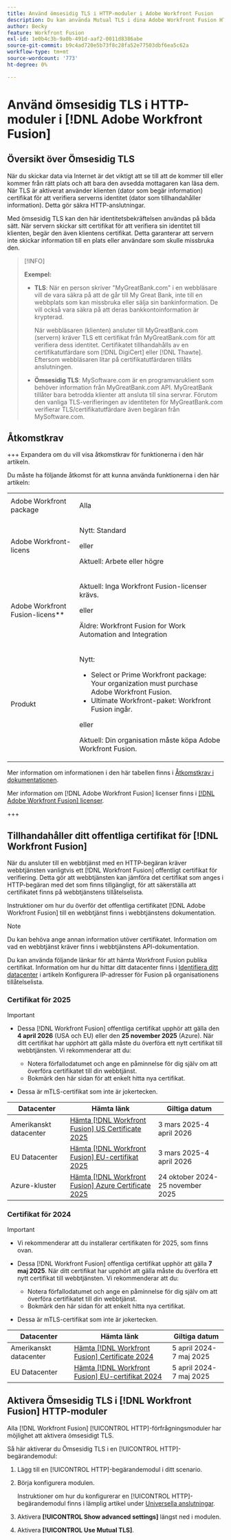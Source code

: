 ```yaml
---
title: Använd ömsesidig TLS i HTTP-moduler i Adobe Workfront Fusion
description: Du kan använda Mutual TLS i dina Adobe Workfront Fusion HTTP-moduler, vilket gör att båda sidor av informationstransaktionen kan verifiera den andres identitet.
author: Becky
feature: Workfront Fusion
exl-id: 1e0b4c3b-9a0b-491d-aaf2-0011d8386abe
source-git-commit: b9c4ad720e5b73f8c28fa52e77503dbf6ea5c62a
workflow-type: tm+mt
source-wordcount: '773'
ht-degree: 0%

---
```


# Använd ömsesidig TLS i HTTP-moduler i [!DNL Adobe Workfront Fusion]

## Översikt över Ömsesidig TLS

När du skickar data via Internet är det viktigt att se till att de kommer till eller kommer från rätt plats och att bara den avsedda mottagaren kan läsa dem. När TLS är aktiverat använder klienten (dator som begär information) certifikat för att verifiera serverns identitet (dator som tillhandahåller information). Detta gör säkra HTTP-anslutningar.

Med ömsesidig TLS kan den här identitetsbekräftelsen användas på båda sätt. När servern skickar sitt certifikat för att verifiera sin identitet till klienten, begär den även klientens certifikat. Detta garanterar att servern inte skickar information till en plats eller användare som skulle missbruka den.

>[!INFO]
>
>**Exempel:**
>
>* **TLS**: När en person skriver &quot;MyGreatBank.com&quot; i en webbläsare vill de vara säkra på att de går till My Great Bank, inte till en webbplats som kan missbruka eller sälja sin bankinformation. De vill också vara säkra på att deras bankkontoinformation är krypterad.
>
>   När webbläsaren (klienten) ansluter till MyGreatBank.com (servern) kräver TLS ett certifikat från MyGreatBank.com för att verifiera dess identitet. Certifikatet tillhandahålls av en certifikatutfärdare som [!DNL DigiCert] eller [!DNL Thawte]. Eftersom webbläsaren litar på certifikatutfärdaren tillåts anslutningen.
>
>* **Ömsesidig TLS**: MySoftware.com är en programvaruklient som behöver information från MyGreatBank.com API. MyGreatBank tillåter bara betrodda klienter att ansluta till sina servrar. Förutom den vanliga TLS-verifieringen av identiteten för MyGreatBank.com verifierar TLS/certifikatutfärdare även begäran från MySoftware.com.

## Åtkomstkrav

+++ Expandera om du vill visa åtkomstkrav för funktionerna i den här artikeln.

Du måste ha följande åtkomst för att kunna använda funktionerna i den här artikeln:

<table style="table-layout:auto">
 <col> 
 <col> 
 <tbody> 
  <tr> 
   <td role="rowheader">Adobe Workfront package</td> 
   <td> <p>Alla</p> </td> 
  </tr> 
  <tr data-mc-conditions=""> 
   <td role="rowheader">Adobe Workfront-licens</td> 
   <td> <p>Nytt: Standard</p><p>eller</p><p>Aktuell: Arbete eller högre</p> </td> 
  </tr> 
  <tr> 
   <td role="rowheader">Adobe Workfront Fusion-licens**</td> 
   <td>
   <p>Aktuell: Inga Workfront Fusion-licenser krävs.</p>
   <p>eller</p>
   <p>Äldre: Workfront Fusion for Work Automation and Integration </p>
   </td> 
  </tr> 
  <tr> 
   <td role="rowheader">Produkt</td> 
   <td>
   <p>Nytt:</p> <ul><li>Select or Prime Workfront package: Your organization must purchase Adobe Workfront Fusion.</li><li>Ultimate Workfront-paket: Workfront Fusion ingår.</li></ul>
   <p>eller</p>
   <p>Aktuell: Din organisation måste köpa Adobe Workfront Fusion.</p>
   </td> 
  </tr>
 </tbody> 
</table>

Mer information om informationen i den här tabellen finns i [Åtkomstkrav i dokumentationen](/help/workfront-fusion/references/licenses-and-roles/access-level-requirements-in-documentation.md).

Mer information om [!DNL Adobe Workfront Fusion] licenser finns i [[!DNL Adobe Workfront Fusion] licenser](/help/workfront-fusion/set-up-and-manage-workfront-fusion/licensing-operations-overview/license-automation-vs-integration.md).

+++

## Tillhandahåller ditt offentliga certifikat för [!DNL Workfront Fusion]

När du ansluter till en webbtjänst med en HTTP-begäran kräver webbtjänsten vanligtvis ett [!DNL Workfront Fusion] offentligt certifikat för verifiering. Detta gör att webbtjänsten kan jämföra det certifikat som anges i HTTP-begäran med det som finns tillgängligt, för att säkerställa att certifikatet finns på webbtjänstens tillåtelselista.

Instruktioner om hur du överför det offentliga certifikatet [!DNL Adobe Workfront Fusion] till en webbtjänst finns i webbtjänstens dokumentation.

>[!NOTE]
>
>Du kan behöva ange annan information utöver certifikatet. Information om vad en webbtjänst kräver finns i webbtjänstens API-dokumentation.

Du kan använda följande länkar för att hämta Workfront Fusion publika certifikat. Information om hur du hittar ditt datacenter finns i [Identifiera ditt datacenter](/help/workfront-fusion/set-up-and-manage-workfront-fusion/set-up-and-manage-orgs-and-teams/set-up-orgs-teams-and-users/set-up-ip-addresses-for-fusion.md) i artikeln Konfigurera IP-adresser för Fusion på organisationens tillåtelselista.

### Certifikat för 2025

>[!IMPORTANT]
>
>* Dessa [!DNL Workfront Fusion] offentliga certifikat upphör att gälla den **4 april 2026** (USA och EU) eller den **25 november 2025** (Azure). När ditt certifikat har upphört att gälla måste du överföra ett nytt certifikat till webbtjänsten. Vi rekommenderar att du:
>
>   * Notera förfallodatumet och ange en påminnelse för dig själv om att överföra certifikatet till din webbtjänst.
>   * Bokmärk den här sidan för att enkelt hitta nya certifikat.
>
>* Dessa är mTLS-certifikat som inte är jokertecken.

| Datacenter | Hämta länk | Giltiga datum |
|---|---|---|
| Amerikanskt datacenter | [Hämta [!DNL Workfront Fusion] US Certificate 2025](/help/workfront-fusion/references/apps-and-modules/universal-connectors/assets/2025-certs/fusion-prod-us-mtls-certificate.pem) | 3 mars 2025-4 april 2026 |
| EU Datacenter | [Hämta [!DNL Workfront Fusion] EU-certifikat 2025](/help/workfront-fusion/references/apps-and-modules/universal-connectors/assets/2025-certs/fusion-prod-eu-mtls-certificate.pem) | 3 mars 2025-4 april 2026 |
| Azure-kluster | [Hämta [!DNL Workfront Fusion] Azure Certificate 2025](/help/workfront-fusion/references/apps-and-modules/universal-connectors/assets/2025-certs/fusion-prod-az-mtls-certificate.pem) | 24 oktober 2024-25 november 2025 |


### Certifikat för 2024

>[!IMPORTANT]
>
>* Vi rekommenderar att du installerar certifikaten för 2025, som finns ovan.
>* Dessa [!DNL Workfront Fusion] offentliga certifikat upphör att gälla **7 maj 2025**. När ditt certifikat har upphört att gälla måste du överföra ett nytt certifikat till webbtjänsten. Vi rekommenderar att du:
>
>   * Notera förfallodatumet och ange en påminnelse för dig själv om att överföra certifikatet till din webbtjänst.
>   * Bokmärk den här sidan för att enkelt hitta nya certifikat.
>
>* Dessa är mTLS-certifikat som inte är jokertecken.

| Datacenter | Hämta länk | Giltiga datum |
|---|---|---|
| Amerikanskt datacenter | [Hämta [!DNL Workfront Fusion] Certificate 2024](/help/workfront-fusion/references/apps-and-modules/universal-connectors/assets/fusion-prod-us-mtls-certificate.pem) | 5 april 2024-7 maj 2025 |
| EU Datacenter | [Hämta [!DNL Workfront Fusion] EU-certifikat 2024](/help/workfront-fusion/references/apps-and-modules/universal-connectors/assets/fusion-prod-eu-mtls-certificate.pem) | 5 april 2024-7 maj 2025 |

## Aktivera Ömsesidig TLS i [!DNL Workfront Fusion] HTTP-moduler

Alla [!DNL Workfront Fusion] [!UICONTROL HTTP]-förfrågningsmoduler har möjlighet att aktivera ömsesidigt TLS.

Så här aktiverar du Ömsesidig TLS i en [!UICONTROL HTTP]-begärandemodul:

1. Lägg till en [!UICONTROL HTTP]-begärandemodul i ditt scenario.
1. Börja konfigurera modulen.

   Instruktioner om hur du konfigurerar en [!UICONTROL HTTP]-begärandemodul finns i lämplig artikel under [Universella anslutningar](/help/workfront-fusion/references/apps-and-modules/apps-and-modules-toc.md#universal-connectors).

1. Aktivera **[!UICONTROL Show advanced settings]** längst ned i modulen.
1. Aktivera **[!UICONTROL Use Mutual TLS]**.
